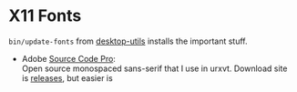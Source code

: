 X11 Fonts
=========


`bin/update-fonts` from [desktop-utils] installs the important stuff.

* Adobe [Source Code Pro][scp]:  
  Open source monospaced sans-serif that I use in urxvt.
  Download site is [releases][scp-releases], but easier is



[desktop-utils]: https://github.com/0cjs/desktop-utils
[scp]: https://en.wikipedia.org/wiki/Source_Code_Pro
[scp-releases]: https://github.com/adobe-fonts/source-code-pro/releases
